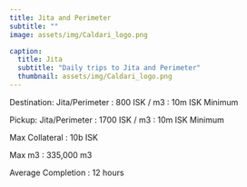 ```yaml
---
title: Jita and Perimeter
subtitle: ""
image: assets/img/Caldari_logo.png

caption:
  title: Jita
  subtitle: "Daily trips to Jita and Perimeter"
  thumbnail: assets/img/Caldari_logo.png
---
```


Destination: Jita/Perimeter
: 800 ISK / m3
: 10m ISK Minimum

Pickup: Jita/Perimeter
: 1700 ISK / m3
: 10m ISK Minimum

Max Collateral
: 10b ISK

Max m3
: 335,000 m3

Average Completion
: 12 hours
